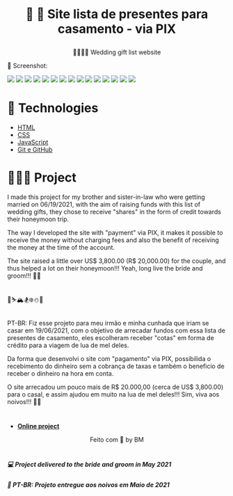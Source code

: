 # <p style="text-align: center;">📝 💍 Site lista de presentes para casamento - via PIX</p> 
<p style="text-align: center;">👰🏼🤵🏻 Wedding gift list website</P>

📸 Screenshot:

![](../images/tela1.png)
![](../images/tela2.png)
![](../images/tela3.png)
![](../images/tela4.png)
![](../images/tela5.png)
![](../images/tela6.png)
![](../images/tela7.png)
![](../images/tela8.png)
![](../images/tela9.png)
![](../images/tela10.png)
![](../images/tela11.png)
![](../images/tela12.png)
![](../images/tela13.png)
![](../images/tela14.png)
![](../images/tela15.png)

# 🚀 Technologies 

- [HTML](##HTML)
- [CSS](##CSS)
- [JavaScript](##JavaScript)
- [Git e GitHub](##github)

# 👩🏻‍💻 Project 

I made this project for my brother and sister-in-law who were getting married on 06/19/2021, with the aim of raising funds
with this list of wedding gifts, they chose to receive "shares" in the form of credit towards their honeymoon trip.

The way I developed the site with "payment" via PIX, it makes it possible to receive the money without charging fees and also the benefit of receiving the money at the time of the account.

The site raised a little over US$ 3,800.00 (R$ 20,000.00) for the couple, and thus helped a lot on their honeymoon!!! Yeah, long live the bride and groom!!! 🥂🍾

<br>
🎿⛷🏔🏂❄️⛄️💍
<br>
<br>

PT-BR: Fiz esse projeto para meu irmão e minha cunhada que iriam se casar em 19/06/2021, com o objetivo de arrecadar fundos 
com essa lista de presentes de casamento, eles escolheram receber "cotas" em forma de crédito para a viagem de lua de mel deles. 

Da forma que desenvolvi o site com "pagamento" via PIX, possibilida o recebimento do dinheiro sem a cobrança de taxas e também o beneficio de receber o dinheiro na hora em conta. 

O site arrecadou um pouco mais de R$ 20.000,00 (cerca de US$ 3,800.00) para o casal, e assim ajudou em muito na lua de mel deles!!! Sim, viva aos noivos!!! 🥂🍾 

# 
- **[Online project](https://casamento-sueli-and-athos.biancamos.repl.co/)** 

<p style="text-align: center;">Feito com 🤍 by BM</P>

#
##### 💻 Project delivered to the bride and groom in May 2021
##### 🎯 PT-BR: Projeto entregue aos noivos em Maio de 2021